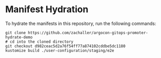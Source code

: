 # Manifest Hydration

To hydrate the manifests in this repository, run the following commands:

```shell
git clone https://github.com/zachaller/argocon-gitops-promoter-hydrate-demo
# cd into the cloned directory
git checkout d982ceac5d2a76f54ff77a874102cddbe5dc1180
kustomize build ./user-configuration/staging/e2e
```
